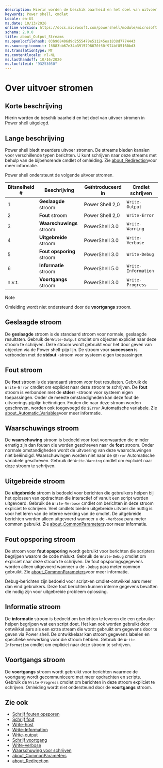 ```yaml
---
description: Hierin worden de beschik baarheid en het doel van uitvoer stromen in Power shell uitgelegd.
keywords: Power shell, cmdlet
Locale: en-US
ms.date: 10/13/2020
online version: https://docs.microsoft.com/powershell/module/microsoft.powershell.core/about/about_output_streams?view=powershell-7.1&WT.mc_id=ps-gethelp
schema: 2.0.0
title: about_Output_Streams
ms.openlocfilehash: 03b908406d9d2555479e511245ea1838d7774443
ms.sourcegitcommit: 16883bb67e34b3915798070f60f974bf85160bd3
ms.translationtype: MT
ms.contentlocale: nl-NL
ms.lasthandoff: 10/16/2020
ms.locfileid: "93253050"
---
```

# <a name="about-output-streams"></a>Over uitvoer stromen

## <a name="short-description"></a>Korte beschrijving
Hierin worden de beschik baarheid en het doel van uitvoer stromen in Power shell uitgelegd.

## <a name="long-description"></a>Lange beschrijving

Power shell biedt meerdere uitvoer stromen. De streams bieden kanalen voor verschillende typen berichten. U kunt schrijven naar deze streams met behulp van de bijbehorende cmdlet of omleiding. Zie [about_Redirection](about_Redirection.md)voor meer informatie.

Power shell ondersteunt de volgende uitvoer stromen.

| Bitsnelheid # |      Beschrijving       | Geïntroduceerd in  |    Cmdlet schrijven     |
| -------- | ---------------------- | -------------- | ------------------- |
| 1        | **Geslaagde** stroom     | Power Shell 2,0 | `Write-Output`      |
| 2        | **Fout** stroom       | Power Shell 2,0 | `Write-Error`       |
| 3        | **Waarschuwings** stroom     | PowerShell 3.0 | `Write-Warning`     |
| 4        | **Uitgebreide** stroom     | PowerShell 3.0 | `Write-Verbose`     |
| 5        | **Fout opsporing** stroom       | PowerShell 3.0 | `Write-Debug`       |
| 6        | **Informatie** stroom | PowerShell 5.0 | `Write-Information` |
| n.v.t.      | **Voortgangs** stroom    | PowerShell 3.0 | `Write-Progress`    |

> [!NOTE]
> Omleiding wordt niet ondersteund door de **voortgangs** stroom.

## <a name="success-stream"></a>Geslaagde stroom

De **geslaagde** stroom is de standaard stroom voor normale, geslaagde resultaten.
Gebruik de `Write-Output` cmdlet om objecten expliciet naar deze stroom te schrijven. Deze stroom wordt gebruikt voor het door geven van objecten via de Power shell-pijp lijn. De stroom voor **successen** is verbonden met de **stdout** -stroom voor systeem eigen toepassingen.

## <a name="error-stream"></a>Fout stroom

De **fout** stroom is de standaard stroom voor fout resultaten. Gebruik de `Write-Error` cmdlet om expliciet naar deze stroom te schrijven. De **fout** stroom is verbonden met de **stderr** -stroom voor systeem eigen toepassingen. Onder de meeste omstandigheden kan deze fout de uitvoerings pijplijn beëindigen. Fouten die naar deze stroom worden geschreven, worden ook toegevoegd de `$Error` Automatische variabele. Zie [about_Automatic_Variables](about_Automatic_Variables.md)voor meer informatie.

## <a name="warning-stream"></a>Waarschuwings stroom

De **waarschuwing** stroom is bedoeld voor fout voorwaarden die minder ernstig zijn dan fouten die worden geschreven naar de **fout** stroom. Onder normale omstandigheden wordt de uitvoering van deze waarschuwingen niet beëindigd. Waarschuwingen worden niet naar de `$Error` Automatische variabele geschreven. Gebruik de `Write-Warning` cmdlet om expliciet naar deze stroom te schrijven.

## <a name="verbose-stream"></a>Uitgebreide stroom

De **uitgebreide** stroom is bedoeld voor berichten die gebruikers helpen bij het oplossen van opdrachten die interactief of vanuit een script worden uitgevoerd. Gebruik de `Write-Verbose` cmdlet om berichten in deze stroom expliciet te schrijven. Veel cmdlets bieden uitgebreide uitvoer die nuttig is voor het leren van de interne werking van de cmdlet. De uitgebreide berichten worden alleen uitgevoerd wanneer u de `-Verbose` para meter common gebruikt. Zie [about_CommonParameters](about_CommonParameters.md)voor meer informatie.

## <a name="debug-stream"></a>Fout opsporing stroom

De stroom voor **fout opsporing** wordt gebruikt voor berichten die scripters begrijpen waarom de code mislukt. Gebruik de `Write-Debug` cmdlet om expliciet naar deze stroom te schrijven. De fout opsporingsgegevens worden alleen uitgevoerd wanneer u de `-Debug` para meter common gebruikt. Zie [about_CommonParameters](about_CommonParameters.md)voor meer informatie.

Debug-berichten zijn bedoeld voor script-en cmdlet-ontwikkel aars meer dan eind gebruikers. Deze fout berichten kunnen interne gegevens bevatten die nodig zijn voor uitgebreide probleem oplossing.

## <a name="information-stream"></a>Informatie stroom

De **informatie** stroom is bedoeld om berichten te leveren die een gebruiker helpen begrijpen wat een script doet. Het kan ook worden gebruikt door ontwikkel aars als een extra stream die wordt gebruikt om gegevens door te geven via Power shell. De ontwikkelaar kan stroom gegevens labelen en specifieke verwerking voor die stroom hebben. Gebruik de `Write-Information` cmdlet om expliciet naar deze stroom te schrijven.

## <a name="progress-stream"></a>Voortgangs stroom

De **voortgangs** stroom wordt gebruikt voor berichten waarmee de voortgang wordt gecommuniceerd met meer opdrachten en scripts. Gebruik de `Write-Progress` cmdlet om berichten in deze stroom expliciet te schrijven. Omleiding wordt niet ondersteund door de **voortgangs** stroom.

## <a name="see-also"></a>Zie ook

- [Schrijf fouten opsporen](xref:Microsoft.PowerShell.Utility.Write-Debug)
- [Schrijf fout](xref:Microsoft.PowerShell.Utility.Write-Error)
- [Write-host](xref:Microsoft.PowerShell.Utility.Write-Host)
- [Write-Information](xref:Microsoft.PowerShell.Utility.Write-Information)
- [Write-output](xref:Microsoft.PowerShell.Utility.Write-Output)
- [Schrijf voortgang](xref:Microsoft.PowerShell.Utility.Write-Progress)
- [Write-verbose](xref:Microsoft.PowerShell.Utility.Write-Verbose)
- [Waarschuwing voor schrijven](xref:Microsoft.PowerShell.Utility.Write-Warning)
- [about_CommonParameters](about_CommonParameters.md)
- [about_Redirection](about_Redirection.md)
